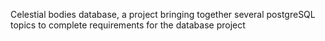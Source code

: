 Celestial bodies database, a project bringing together several postgreSQL topics to complete requirements for the database project
